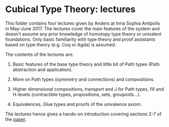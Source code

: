 Cubical Type Theory: lectures
=============================

This folder contains four lectures given by Anders at Inria Sophia
Antipolis in May-June 2017. The lectures cover the main features of
the system and doesn't assume any prior knowledge of homotopy type
theory or univalent foundations. Only basic familiarity with type
theory and proof assistants based on type theory (e.g. Coq or Agda) is
assumed.

The contents of the lectures are:

1. Basic features of the base type theory and little bit of Path types
   (Path abstraction and application).

2. More on Path types (symmetry and connections) and compositions.

3. Higher dimensional compositions, transport and J for Path types,
   fill and H-levels (contractible types, propositions, sets,
   groupoids...).

4. Equivalences, Glue types and proofs of the univalence axiom.

The lectures hence gives a hands-on introduction covering sections 2-7
of the [paper](https://arxiv.org/abs/1611.02108).